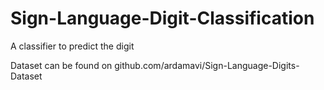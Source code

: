 # Sign-Language-Digit-Classification
A classifier to predict the digit

Dataset can be found on github.com/ardamavi/Sign-Language-Digits-Dataset
